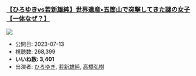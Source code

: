 ### [【ひろゆきvs若新雄純】世界遺産•五箇山で突撃してきた謎の女子【一体なぜ？】](https://www.youtube.com/watch?v=5E7l-hdwWXs)
[![](https://img.youtube.com/vi/5E7l-hdwWXs/sddefault.jpg)](https://www.youtube.com/watch?v=5E7l-hdwWXs)
-   公開日: 2023-07-13
-   視聴数: 268,399
-   **いいね数: 3,401**
-   出演者: [ひろゆき](/rehacq_fan/people/ひろゆき "wikilink"), [若新雄純](/rehacq_fan/people/若新雄純 "wikilink"), [高橋弘樹](/rehacq_fan/people/高橋弘樹 "wikilink")

